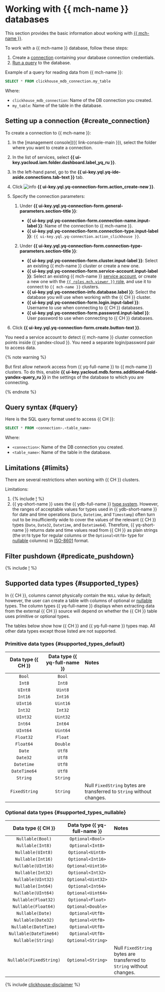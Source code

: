# Working with {{ mch-name }} databases

This section provides the basic information about working with [{{ mch-name }}](https://yandex.cloud/en/services/managed-clickhouse).

To work with a {{ mch-name }} database, follow these steps:
1. Create a [connection](../concepts/glossary.md#connection) containing your database connection credentials.
1. [Run a query](#query) to the database.

Example of a query for reading data from {{ mch-name }}:

```sql
SELECT * FROM clickhouse_mdb_connection.my_table
```

Where:
* `clickhouse_mdb_connection`: Name of the DB connection you created.
* `my_table`: Name of the table in the database.


## Setting up a connection {#create_connection}

To create a connection to {{ mch-name }}:

1. In the [management console]({{ link-console-main }}), select the folder where you want to create a connection.
1. In the list of services, select **{{ ui-key.yacloud.iam.folder.dashboard.label_yq_ru }}**.
1. In the left-hand panel, go to the **{{ ui-key.yql.yq-ide-aside.connections.tab-text }}** tab.
1. Click ![info](../../_assets/console-icons/plus.svg) **{{ ui-key.yql.yq-connection-form.action_create-new }}**.
1. Specify the connection parameters:

   1. Under **{{ ui-key.yql.yq-connection-form.general-parameters.section-title }}**:

      * **{{ ui-key.yql.yq-connection-form.connection-name.input-label }}**: Name of the connection to {{ mch-name }}.
      * **{{ ui-key.yql.yq-connection-form.connection-type.input-label }}**: `{{ ui-key.yql.yq-connection.action_clickhouse }}`.
   1. Under **{{ ui-key.yql.yq-connection-form.connection-type-parameters.section-title }}**:
      * **{{ ui-key.yql.yq-connection-form.cluster.input-label }}**: Select an existing {{ mch-name }} cluster or create a new one.
      * **{{ ui-key.yql.yq-connection-form.service-account.input-label }}**: Select an existing {{ mch-name }} [service account](../../iam/concepts/users/service-accounts.md), or create a new one with the [`{{ roles.mch.viewer }}` role](../../managed-clickhouse/security.md#managed-clickhouse-viewer), and use it to connect to `{{ mch-name }}` clusters.
      * **{{ ui-key.yql.yq-connection-info.database.label }}**: Select the database you will use when working with the {{ CH }} cluster.
      * **{{ ui-key.yql.yq-connection-form.login.input-label }}**: Username to use when connecting to {{ CH }} databases.
      * **{{ ui-key.yql.yq-connection-form.password.input-label }}**: User password to use when connecting to {{ CH }} databases.


1. Click **{{ ui-key.yql.yq-connection-form.create.button-text }}**.

You need a service account to detect {{ mch-name }} cluster connection points inside {{ yandex-cloud }}. You need a separate login/password pair to access data.

{% note warning %}

But first allow network access from {{ yq-full-name }} to {{ mch-name }} clusters. To do this, enable **{{ ui-key.yacloud.mdb.forms.additional-field-yandex-query_ru }}** in the settings of the database to which you are connecting.

{% endnote %}


## Query syntax {#query}
Here is the SQL query format used to access {{ CH }}:

```sql
SELECT * FROM <connection>.<table_name>
```

Where:
* `<connection>`: Name of the DB connection you created.
* `<table_name>`: Name of the table in the database.

## Limitations {#limits}

There are several restrictions when working with {{ CH }} clusters.

Limitations:
1. {% include [!](_includes/supported_requests.md) %}
1. {{ yq-short-name }} uses the {{ ydb-full-name }} [type system](https://ydb.tech/docs/ru/yql/reference/types/primitive). However, the ranges of acceptable values for types used in {{ ydb-short-name }} for date and time operations (`Date`, `Datetime`, and `Timestamp`) often turn out to be insufficiently wide to cover the values of the relevant {{ CH }} types (`Date`, `Date32`, `Datetime`, and `Datetime64`).
Therefore, {{ yq-short-name }} returns date and time values read from {{ CH }} as plain strings (the `Utf8` type for regular columns or the `Optional<Utf8>` type for [nullable](https://clickhouse.com/docs/en/sql-reference/data-types/nullable) columns) in [ISO-8601](https://www.iso.org/iso-8601-date-and-time-format.html) format.

## Filter pushdown {#predicate_pushdown}

{% include [!](_includes/predicate_pushdown.md) %}

## Supported data types {#supported_types}

In {{ CH }}, columns cannot physically contain the `NULL` value by default; however, the user can create a table with columns of optional or [nullable](https://clickhouse.com/docs/en/sql-reference/data-types/nullable) types. The column types {{ yq-full-name }} displays when extracting data from the external {{ CH }} source will depend on whether the {{ CH }} table uses primitive or optional types.

The tables below show how {{ CH }} and {{ yq-full-name }} types map. All other data types except those listed are not supported.

### Primitive data types {#supported_types_default}

| Data type {{ CH }} | Data type {{ yq-full-name }} | Notes |
| :---: | :----: | :--- |
| `Bool` | `Bool` | |
| `Int8` | `Int8` | |
| `UInt8` | `Uint8` | |
| `Int16` | `Int16` | |
| `UInt16` | `Uint16` | |
| `Int32` | `Int32` | |
| `UInt32` | `Uint32` | |
| `Int64` | `Int64` | |
| `UInt64` | `Uint64` | |
| `Float32` | `Float` | |
| `Float64` | `Double` | |
| `Date` | `Utf8` | |
| `Date32` | `Utf8` | |
| `Datetime` | `Utf8` | |
| `DateTime64` | `Utf8` | |
| `String` | `String` | |
| `FixedString` | `String` | Null `FixedString` bytes are transferred to `String` without changes. |

### Optional data types {#supported_types_nullable}

| Data type {{ CH }} | Data type {{ yq-full-name }} | Notes |
| :---: | :----: | :--- |
| `Nullable(Bool)` | `Optional<Bool>` | |
| `Nullable(Int8)` | `Optional<Int8>` | |
| `Nullable(UInt8)` | `Optional<Uint8>` | |
| `Nullable(Int16)` | `Optional<Int16>` | |
| `Nullable(UInt16)` | `Optional<Uint16>` | |
| `Nullable(Int32)` | `Optional<Int32>` | |
| `Nullable(UInt32)` | `Optional<Uint32>` | |
| `Nullable(Int64)` | `Optional<Int64>` | |
| `Nullable(UInt64)` | `Optional<Uint64>` | |
| `Nullable(Float32)` | `Optional<Float>` | |
| `Nullable(Float64)` | `Optional<Double>` | |
| `Nullable(Date)` | `Optional<Utf8>` | |
| `Nullable(Date32)` | `Optional<Utf8>` | |
| `Nullable(DateTime)` | `Optional<Utf8>` | |
| `Nullable(DateTime64)` | `Optional<Utf8>` | |
| `Nullable(String)` | `Optional<String>` | |
| `Nullable(FixedString)` | `Optional<String>` | Null `FixedString` bytes are transferred to `String` without changes. |

{% include [clickhouse-disclaimer](../../_includes/clickhouse-disclaimer.md) %}

